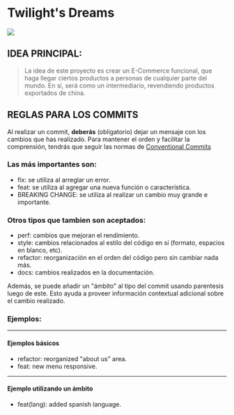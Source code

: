 # Twilight's Dreams

![](https://i.pinimg.com/564x/15/50/71/15507155619e0b88bcc27b6e91b27bc5.jpg)

## IDEA PRINCIPAL:

> La idea de este proyecto es crear un E-Commerce funcional, que haga llegar ciertos productos a personas de cualquier parte del mundo. En sí, será como un intermediario, revendiendo productos exportados de china.

## REGLAS PARA LOS COMMITS

Al realizar un commit, **deberás** (obligatorio) dejar un mensaje con los cambios que has realizado.
Para mantener el orden y facilitar la comprensión, tendrás que seguir las normas de [Conventional Commits](http://https://www.conventionalcommits.org/en/v1.0.0/ "Conventional Commits")

### Las más importantes son:

- fix: se utiliza al arreglar un error.
- feat: se utiliza al agregar una nueva función o característica.
- BREAKING CHANGE: se utiliza al realizar un cambio muy grande e importante.

### Otros tipos que tambien son aceptados:

- perf: cambios que mejoran el rendimiento.
- style: cambios relacionados al estilo del código en sí (formato, espacios en blanco, etc).
- refactor: reorganización en el orden del código pero sin cambiar nada más.
- docs: cambios realizados en la documentación.

Además, se puede añadir un "ámbito" al tipo del commit usando parentesis luego de este. Esto ayuda a proveer información contextual adicional sobre el cambio realizado.

### Ejemplos:

---

#### Ejemplos básicos

- refactor: reorganized "about us" area.
- feat: new menu responsive.

---

#### Ejemplo utilizando un ámbito

- feat(lang): added spanish language.
